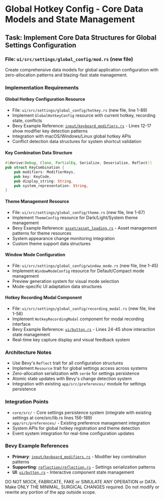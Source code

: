 # Global Hotkey Config - Core Data Models and State Management

## Task: Implement Core Data Structures for Global Settings Configuration

### File: `ui/src/settings/global_config/mod.rs` (new file)

Create comprehensive data models for global application configuration with zero-allocation patterns and blazing-fast state management.

### Implementation Requirements

#### Global Hotkey Configuration Resource
- File: `ui/src/settings/global_config/hotkey.rs` (new file, line 1-89)
- Implement `GlobalHotkeyConfig` resource with current hotkey, recording state, conflicts
- Bevy Example Reference: [`input/keyboard_modifiers.rs`](../../../docs/bevy/examples/input/keyboard_modifiers.rs) - Lines 12-17 show modifier key detection patterns
- Integration with macOS/Windows/Linux global hotkey APIs
- Conflict detection data structures for system shortcut validation

#### Key Combination Data Structure
```rust
#[derive(Debug, Clone, PartialEq, Serialize, Deserialize, Reflect)]
pub struct KeyCombination {
    pub modifiers: ModifierKeys,
    pub key: KeyCode,
    pub display_string: String,
    pub system_representation: String,
}
```

#### Theme Management Resource
- File: `ui/src/settings/global_config/theme.rs` (new file, line 1-67)
- Implement `ThemeConfig` resource for Dark/Light/System theme management
- Bevy Example Reference: [`asset/asset_loading.rs`](../../../docs/bevy/examples/asset/asset_loading.rs) - Asset management patterns for theme resources
- System appearance change monitoring integration
- Custom theme support data structures

#### Window Mode Configuration
- File: `ui/src/settings/global_config/window_mode.rs` (new file, line 1-45)
- Implement `WindowModeConfig` resource for Default/Compact mode management
- Preview generation system for visual mode selection
- Mode-specific UI adaptation data structures

#### Hotkey Recording Modal Component
- File: `ui/src/settings/global_config/recording_modal.rs` (new file, line 1-56)
- Implement `HotkeyRecordingModal` component for modal recording interface
- Bevy Example Reference: [`ui/button.rs`](../../../docs/bevy/examples/ui/button.rs) - Lines 24-45 show interaction state management
- Real-time key capture display and visual feedback system

### Architecture Notes
- Use Bevy's `Reflect` trait for all configuration structures
- Implement `Resource` trait for global settings access across systems
- Zero-allocation serialization with `serde` for settings persistence
- Atomic state updates with Bevy's change detection system
- Integration with existing `app/src/preferences/` module for settings persistence

### Integration Points
- `core/src/` - Core settings persistence system (integrate with existing settings at core/src/lib.rs lines 156-189)
- `app/src/preferences/` - Existing preference management integration
- System APIs for global hotkey registration and theme detection
- Event system integration for real-time configuration updates

### Bevy Example References
- **Primary**: [`input/keyboard_modifiers.rs`](../../../docs/bevy/examples/input/keyboard_modifiers.rs) - Modifier key combination patterns
- **Supporting**: [`reflection/reflection.rs`](../../../docs/bevy/examples/reflection/reflection.rs) - Settings serialization patterns
- **UI**: [`ui/button.rs`](../../../docs/bevy/examples/ui/button.rs) - Interactive component state management

DO NOT MOCK, FABRICATE, FAKE or SIMULATE ANY OPERATION or DATA. Make ONLY THE MINIMAL, SURGICAL CHANGES required. Do not modify or rewrite any portion of the app outside scope.